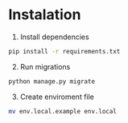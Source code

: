 # Instalation 

1. Install dependencies
```bash
pip install -r requirements.txt
```

2. Run migrations
```bash
python manage.py migrate
```

3. Create enviroment file
```bash
mv env.local.example env.local
```